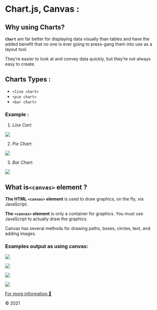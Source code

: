 # Chart.js, Canvas :

## Why using Charts?

**`Chart`** are far better for displaying data visually than tables and have the added benefit that no one is ever going to press-gang them into use as a layout tool.

They’re easier to look at and convey data quickly, but they’re not always easy to create.

## Charts Types :

- `<line chart>`
- `<pie chart>`
- `<bar chart>`

### Example :

1. _Line Cart_:

![](https://www.freecodecamp.org/news/content/images/2019/12/javascript-line-chart.png)

2. _Pie Chart_:

![](https://i.stack.imgur.com/c0HsL.jpg)

3. _Bar Chart_:

![](https://encrypted-tbn0.gstatic.com/images?q=tbn:ANd9GcTuAdEI_n9XnwWrjN2JQsXfP1zc2yG6BDnPYg&usqp=CAU.jpg)

## What is`<canvas>` element ?

**The HTML `<canvas>` element** is used to draw graphics, on the fly, via JavaScript.

**The `<canvas>` element** is only a container for graphics. You must use JavaScript to actually draw the graphics.

Canvas has several methods for drawing paths, boxes, circles, text, and adding images.

### Examples output as using **canvas**:

![](https://encrypted-tbn0.gstatic.com/images?q=tbn:ANd9GcSZJAzEFowlHliAPBa7CXXYqpKcVFdlzwi7oQ&usqp=CAU.jpg)

![](https://media.prod.mdn.mozit.cloud/attachments/2012/07/09/245/abd4f1e1c012f5d3b636cd1b852b074c/Canvas_rect.png)

![](https://media.prod.mdn.mozit.cloud/attachments/2012/07/09/252/804dd546c6267e6391c4e3a87f922e33/Canvas_smiley.png)

![](https://media.prod.mdn.mozit.cloud/attachments/2012/07/09/238/80b2d1ec2c598631e8ac9cffe494b2d9/Canvas_lineTo.png)

[For more information 🙂](https://developer.mozilla.org/en-US/docs/Web/API/Canvas_API/Tutorial/Basic_usage)

&copy; 2021
